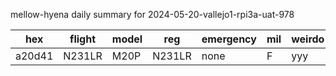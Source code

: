 mellow-hyena daily summary for 2024-05-20-vallejo1-rpi3a-uat-978

|hex|flight|model|reg|emergency|mil|weirdo|
|--|--|--|--|--|--|--|
|a20d41|N231LR|M20P|N231LR|none|F|yyy|
